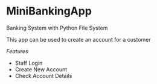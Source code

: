 # MiniBankingApp
Banking System with Python File System

This app can be used to create an account for a customer

*Features*

* Staff Login
* Create New Account
* Check Account Details